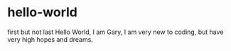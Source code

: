 # hello-world
first but not last
Hello World,
I am Gary, I am very new to coding, but have very high hopes and dreams. 
